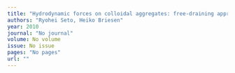 ```yaml
---
title: "Hydrodynamic forces on colloidal aggregates: free-draining approximation vs. {Stokesian dynamics}"
authors: "Ryohei Seto, Heiko Briesen"
year: 2010
journal: "No journal"
volume: No volume
issue: No issue
pages: "No pages"
url: ""
---
```

